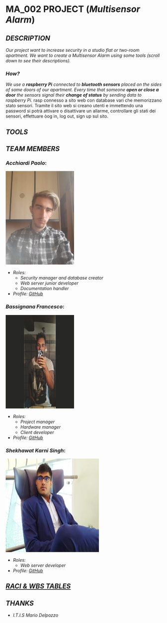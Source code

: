 # MA_002 PROJECT (_Multisensor Alarm_)

## _DESCRIPTION_

_Our project want to increase security in a studio flat or two-room apartment. We want to create a Multisensor Alarm using some tools (scroll down to see their descriptions)._

### _How?_
_We use a **raspberry Pi** connected to **bluetooth sensors** placed on the sides of some doors of our apartment. Every time that someone **open or close a door** the sensors signal their **change of status** by sending data to raspberry Pi._
rasp connesso a sito web con database vari che memorizzano stato sensori. Tramite il sito web si creano utenti e immettendo una password si potrà attivare o disattivare un allarme, controllare gli stati dei sensori, effettuare òog in, log out, sign up sul sito.

## _TOOLS_

## _TEAM MEMBERS_

### ___Acchiardi Paolo___:

<img src="documentation_img/acchiardi.jpeg" width="220" height="300"/>  

  * _Roles:_  
    * _Security manager and database creator_
    * _Web server junior developer_
    * _Documentation handler_
  * _Profile: [GitHub](https://github.com/paoloacchiardi)_
### ___Bassignana Francesco___:

<img src="documentation_img/bassignana.jpeg" width="220" height="300"/>  

  * _Roles:_  
    * _Project manager_
    * _Hardware manager_
    * _Client developer_
  * _Profile: [GitHub](https://github.com/francescoBassi2002)_
### ___Shekhawat Karni Singh___:

<img src="documentation_img/shekhawat.jpeg" width="300" height="300"/>  

  * _Roles:_  
    * _Web server developer_
  * _Profile: [GitHub](https://github.com/itzShekhawat)_

## _[RACI & WBS TABLES](https://docs.google.com/spreadsheets/d/1zHsK8yuXiTM8GkrUp1s9jzQNUywZxenSyhm5xKTKUP0/edit#gid=0)_

## _THANKS_

  * _I.T.I.S Mario Delpozzo_
